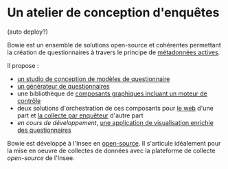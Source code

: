 # Un atelier de conception d'enquêtes

(auto deploy?)

Bowie est un ensemble de solutions open-source et cohérentes permettant la création de questionnaires à travers le principe de [métadonnées actives](metadata/).

Il propose :

- [un studio de conception de modèles de questionnaire](pogues)
- [un générateur de questionnaires](eno/)
- une bibliothèque de [composants graphiques incluant un moteur de contrôle](lunatic)
- deux solutions d'orchestration de ces composants pour [le web](orchestrateurs/web) d'une part et [la collecte par enquêteur](orchestrateurs/enqueteur) d'autre part
- _en cours de développement_, [une application de visualisation enrichie des questionnaires](public-enemy)

Bowie est développé à l'Insee en [open-source](https://github.com/InseeFr/Bowie). Il s'articule idéalement pour la mise en oeuvre de collectes de données avec la plateforme de collecte _open-source_ de l'Insee.
